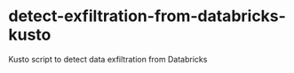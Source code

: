 # detect-exfiltration-from-databricks-kusto
Kusto script to detect data exfiltration from Databricks
